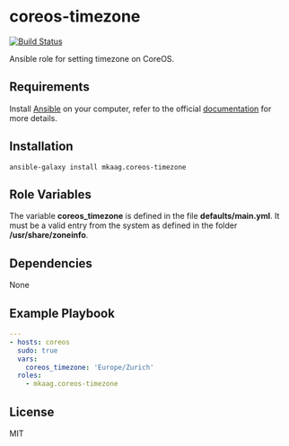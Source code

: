 coreos-timezone
===============

[![Build Status](https://travis-ci.org/mkaag/ansible-coreos-timezone.svg?branch=master)](https://travis-ci.org/mkaag/ansible-coreos-timezone)

Ansible role for setting timezone on CoreOS.

Requirements
------------

Install [Ansible](http://www.ansible.com) on your computer, refer to the official [documentation](http://docs.ansible.com/intro_installation.html) for more details.

Installation
------------

`ansible-galaxy install mkaag.coreos-timezone`

Role Variables
--------------

The variable **coreos_timezone** is defined in the file **defaults/main.yml**. 
It must be a valid entry from the system as defined in the folder **/usr/share/zoneinfo**.

Dependencies
------------

None

Example Playbook
----------------

```yml
---
- hosts: coreos
  sudo: true
  vars:
    coreos_timezone: 'Europe/Zurich'
  roles:
    - mkaag.coreos-timezone
```

License
-------

MIT